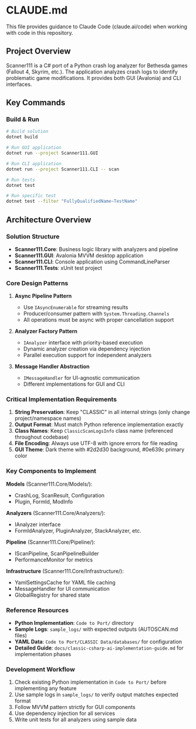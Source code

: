 # CLAUDE.md

This file provides guidance to Claude Code (claude.ai/code) when working with code in this repository.

## Project Overview

Scanner111 is a C# port of a Python crash log analyzer for Bethesda games (Fallout 4, Skyrim, etc.). The application analyzes crash logs to identify problematic game modifications. It provides both GUI (Avalonia) and CLI interfaces.

## Key Commands

### Build & Run
```bash
# Build solution
dotnet build

# Run GUI application
dotnet run --project Scanner111.GUI

# Run CLI application
dotnet run --project Scanner111.CLI -- scan

# Run tests
dotnet test

# Run specific test
dotnet test --filter "FullyQualifiedName~TestName"
```

## Architecture Overview

### Solution Structure
- **Scanner111.Core**: Business logic library with analyzers and pipeline
- **Scanner111.GUI**: Avalonia MVVM desktop application  
- **Scanner111.CLI**: Console application using CommandLineParser
- **Scanner111.Tests**: xUnit test project

### Core Design Patterns

1. **Async Pipeline Pattern**
   - Use `IAsyncEnumerable` for streaming results
   - Producer/consumer pattern with `System.Threading.Channels`
   - All operations must be async with proper cancellation support

2. **Analyzer Factory Pattern**
   - `IAnalyzer` interface with priority-based execution
   - Dynamic analyzer creation via dependency injection
   - Parallel execution support for independent analyzers

3. **Message Handler Abstraction**
   - `IMessageHandler` for UI-agnostic communication
   - Different implementations for GUI and CLI

### Critical Implementation Requirements

1. **String Preservation**: Keep "CLASSIC" in all internal strings (only change project/namespace names)
2. **Output Format**: Must match Python reference implementation exactly
3. **Class Names**: Keep `ClassicScanLogsInfo` class name (referenced throughout codebase)
4. **File Encoding**: Always use UTF-8 with ignore errors for file reading
5. **GUI Theme**: Dark theme with #2d2d30 background, #0e639c primary color

### Key Components to Implement

**Models** (Scanner111.Core/Models/):
- CrashLog, ScanResult, Configuration
- Plugin, FormId, ModInfo

**Analyzers** (Scanner111.Core/Analyzers/):
- IAnalyzer interface
- FormIdAnalyzer, PluginAnalyzer, StackAnalyzer, etc.

**Pipeline** (Scanner111.Core/Pipeline/):
- IScanPipeline, ScanPipelineBuilder
- PerformanceMonitor for metrics

**Infrastructure** (Scanner111.Core/Infrastructure/):
- YamlSettingsCache for YAML file caching
- MessageHandler for UI communication
- GlobalRegistry for shared state

### Reference Resources

- **Python Implementation**: `Code to Port/` directory
- **Sample Logs**: `sample_logs/` with expected outputs (AUTOSCAN.md files)
- **YAML Data**: `Code to Port/CLASSIC Data/databases/` for configuration
- **Detailed Guide**: `docs/classic-csharp-ai-implementation-guide.md` for implementation phases

### Development Workflow

1. Check existing Python implementation in `Code to Port/` before implementing any feature
2. Use sample logs in `sample_logs/` to verify output matches expected format
3. Follow MVVM pattern strictly for GUI components
4. Use dependency injection for all services
5. Write unit tests for all analyzers using sample data
